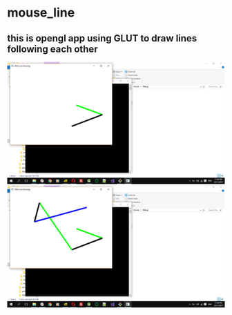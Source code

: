 # mouse_line

## this is opengl app using GLUT to draw lines following each other

![screenshot here](/shots/Screenshot2.png)
![screenshot here](/shots/Screenshot1.png)
